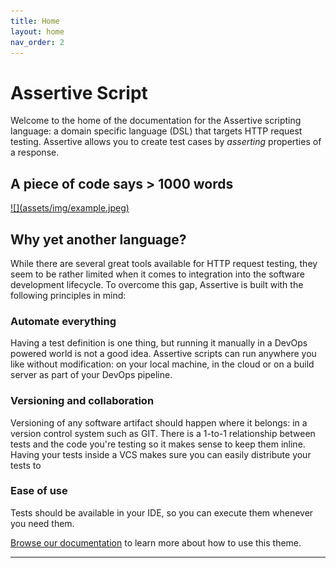 ```yaml
---
title: Home
layout: home
nav_order: 2
---
```


# Assertive Script
Welcome to the home of the documentation for the Assertive scripting language: a domain specific language (DSL) that targets HTTP request testing. Assertive allows you to create test cases by *asserting* properties of a response.

## A piece of code says > 1000 words
<a href="assets/img/example.jpeg" target="_blank">
    ![](assets/img/example.jpeg)
</a>


## Why yet another language?
While there are several great tools available for HTTP request testing, they seem to be rather limited when it comes to integration into the software development lifecycle. To overcome this gap, Assertive is built with the following principles in mind:

### Automate everything
Having a test definition is one thing, but running it manually in a DevOps powered world is not a good idea. Assertive scripts can run anywhere you like without modification: on your local machine, in the cloud or on a build server as part of your DevOps pipeline. 

### Versioning and collaboration
Versioning of any software artifact should happen where it belongs: in a version control system such as GIT. There is a 1-to-1 relationship between tests and the code you're testing so it makes sense to keep them inline. Having your tests inside a VCS makes sure you can easily distribute your tests to 

### Ease of use
Tests should be available in your IDE, so you can execute them whenever you need them.

[Browse our documentation][Just the Docs] to learn more about how to use this theme.



----

[^1]: [It can take up to 10 minutes for changes to your site to publish after you push the changes to GitHub](https://docs.github.com/en/pages/setting-up-a-github-pages-site-with-jekyll/creating-a-github-pages-site-with-jekyll#creating-your-site).

[Just the Docs]: https://just-the-docs.github.io/just-the-docs/
[GitHub Pages]: https://docs.github.com/en/pages
[README]: https://github.com/just-the-docs/just-the-docs-template/blob/main/README.md
[Jekyll]: https://jekyllrb.com
[GitHub Pages / Actions workflow]: https://github.blog/changelog/2022-07-27-github-pages-custom-github-actions-workflows-beta/
[use this template]: https://github.com/just-the-docs/just-the-docs-template/generate
